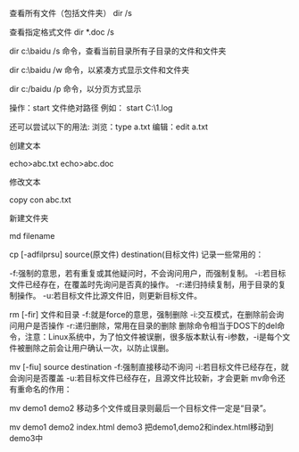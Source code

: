 ﻿查看所有文件（包括文件夹）
dir /s

查看指定格式文件
dir *.doc /s

dir c:\baidu /s 命令，查看当前目录所有子目录的文件和文件夹

dir c:\baidu /w 命令，以紧凑方式显示文件和文件夹

dir c:/baidu /p 命令，以分页方式显示


操作：start 文件绝对路径
例如：
start C:\1.log

还可以尝试以下的用法:
浏览：type a.txt
编辑：edit a.txt


创建文本

echo>abc.txt
echo>abc.doc

修改文本

copy con abc.txt

新建文件夹

md filename

cp [-adfilprsu] source(原文件) destination(目标文件)
记录一些常用的：

  -f:强制的意思，若有重复或其他疑问时，不会询问用户，而强制复制。
  -i:若目标文件已经存在，在覆盖时先询问是否真的操作。
  -r:递归持续复制，用于目录的复制操作。
  -u:若目标文件比源文件旧，则更新目标文件。

rm [-fir] 文件和目录
-f:就是force的意思，强制删除
-i:交互模式，在删除前会询问用户是否操作
-r:递归删除，常用在目录的删除
删除命令相当于DOS下的del命令，注意：Linux系统中，为了怕文件被误删，很多版本默认有-i参数，-i是每个文件被删除之前会让用户确认一次，以防止误删。

mv [-fiu] source destination
-f:强制直接移动不询问
-i:若目标文件已经存在，就会询问是否覆盖
-u:若目标文件已经存在，且源文件比较新，才会更新
mv命令还有重命名的作用：

mv demo1 demo2
移动多个文件或目录则最后一个目标文件一定是“目录”。

mv demo1 demo2 index.html demo3
把demo1,demo2和index.html移动到demo3中

